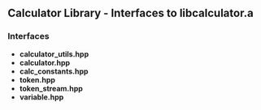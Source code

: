 ## Calculator Library - Interfaces to libcalculator.a

### Interfaces
* **calculator_utils.hpp**
* **calculator.hpp**
* **calc_constants.hpp**
* **token.hpp**
* **token_stream.hpp**
* **variable.hpp**
